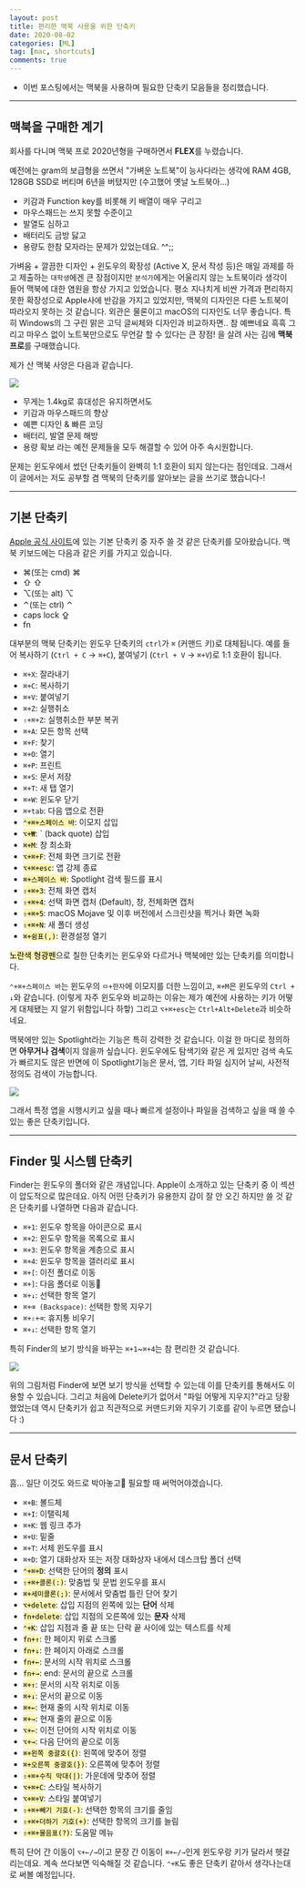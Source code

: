 ```yaml
---
layout: post
title: 편리한 맥북 사용을 위한 단축키
date: 2020-08-02
categories: [ML]
tag: [mac, shortcuts]
comments: true
---
```


* 이번 포스팅에서는 맥북을 사용하며 필요한 단축키 모음들을 정리했습니다. 

---
## 맥북을 구매한 계기

회사를 다니며 맥북 프로 2020년형을 구매하면서 **FLEX**를 누렸습니다. 

예전에는 gram의 보급형을 쓰면서 "가벼운 노트북"이 능사다라는 생각에 RAM 4GB, 128GB SSD로 버티며 6년을 버텼지만 (수고했어 옛날 노트북아...) 
* 키감과 Function key를 비롯해 키 배열이 매우 구리고
* 마우스패드는 쓰지 못할 수준이고
* 발열도 심하고 
* 배터리도 금방 닳고 
* 용량도 한참 모자라는 문제가 있었는데요. ^^;;

 가벼움 + 깔끔한 디자인 + 윈도우의 확장성 (Active X, 문서 작성 등)은 매일 과제를 하고 제출하는 `대학생`에겐 큰 장점이지만 
 `분석가`에게는 어울리지 않는 노트북이라 생각이 들어 맥북에 대한 염원을 항상 가지고 있었습니다. 평소 지나치게 비싼 가격과 편리하지 못한 확장성으로 Apple사에 반감을 가지고 있었지만, 맥북의 디자인은 다른 노트북이 따라오지 못하는 것 같습니다. 외관은 물론이고 macOS의 디자인도 너무 좋습니다. 특히 Windows의 그 구린 맑은 고딕 글씨체와 디자인과 비교하자면.. 참 예쁘네요 흑흑 그리고 마우스 없이 노트북만으로도 무언갈 할 수 있다는 큰 장점! 을 살려 사는 김에 **맥북 프로**를 구매했습니다.

제가 산 맥북 사양은 다음과 같습니다.

![](../../images/shorcutsformac-macbook.png)

* 무게는 1.4kg로 휴대성은 유지하면서도
* 키감과 마우스패드의 향상
* 예쁜 디자인 & 빠른 코딩
* 배터리, 발열 문제 해방
* 용량 확보
라는 예전 문제들을 모두 해결할 수 있어 아주 속시원합니다.

문제는 윈도우에서 썼던 단축키들이 완벽히 1:1 호환이 되지 않는다는 점인데요.
그래서 이 글에서는 저도 공부할 겸 맥북의 단축키를 알아보는 글을 쓰기로 했습니다-!

---
## 기본 단축키
[Apple 공식 사이트](https://support.apple.com/ko-kr/HT201236)에 있는 기본 단축키 중 자주 쓸 것 같은 단축키를 모아왔습니다.
맥북 키보드에는 다음과 같은 키를 가지고 있습니다. 
* ⌘(또는 cmd) ⌘
* ⇧ ⇧
* ⌥(또는 alt) ⌥
* ⌃(또는 ctrl) ⌃
* caps lock ⇪
* fn

대부분의 맥북 단축키는 윈도우 단축키의 `ctrl`가 `⌘` (커맨드 키)로 대체됩니다. 예를 들어 복사하기 (`Ctrl + C` $\rightarrow$ `⌘+C`), 붙여넣기 (`Ctrl + V` $\rightarrow$ `⌘+V`)로 1:1 호환이 됩니다.


* `⌘+X`: 잘라내기 
* `⌘+C`: 복사하기
* `⌘+V`: 붙여넣기
* `⌘+Z`: 실행취소 
* `⇧+⌘+Z`: 실행취소한 부분 복귀
* `⌘+A`: 모든 항목 선택
* `⌘+F`: 찾기
* `⌘+O`: 열기
* `⌘+P`: 프린트
* `⌘+S`: 문서 저장 
* `⌘+T`: 새 탭 열기
* `⌘+W`: 윈도우 닫기
* `⌘+tab`: 다음 앱으로 전환
* <mark style='background-color: #fff5b1'>`⌃+⌘+스페이스 바`</mark>: 이모지 삽입
* <mark style='background-color: #fff5b1'>`⌥+₩`</mark>: ` (back quote) 삽입
* <mark style='background-color: #fff5b1'>`⌘+M`</mark>: 창 최소화
* <mark style='background-color: #fff5b1'>`⌥+⌘+F`</mark>: 전체 화면 크기로 전환 
* <mark style='background-color: #fff5b1'>`⌥+⌘+esc`</mark>: 앱 강제 종료
* <mark style='background-color: #fff5b1'>`⌘+스페이스 바`</mark>: Spotlight 검색 필드를 표시
* <mark style='background-color: #fff5b1'>`⇧+⌘+3`</mark>: 전체 화면 캡처
* <mark style='background-color: #fff5b1'>`⇧+⌘+4`</mark>: 선택 화면 캡처 (Default), 창, 전체화면 캡처
* <mark style='background-color: #fff5b1'>`⇧+⌘+5`</mark>: macOS Mojave 및 이후 버전에서 스크린샷을 찍거나 화면 녹화
* <mark style='background-color: #fff5b1'>`⇧+⌘+N`</mark>: 새 폴더 생성
* <mark style='background-color: #fff5b1'>`⌘+쉼표(,)`</mark>: 환경설정 열기


<mark style='background-color: #fff5b1'>노란색 형광펜</mark>으로 칠한 단축키는 윈도우와 다르거나 맥북에만 있는 단축키를 의미합니다.

`⌃+⌘+스페이스 바`는 윈도우의 `ㅁ+한자`에 이모지를 더한 느낌이고, `⌘+M`은 윈도우의 `Ctrl + ↓`와 같습니다. (이렇게 자주 윈도우와 비교하는 이유는 제가 예전에 사용하는 키가 어떻게 대체됐는 지 알기 위함입니다 하핳)
그리고 `⌥+⌘+esc`는 `Ctrl+Alt+Delete`과 비슷하네요.

맥북에만 있는 Spotlight라는 기능은 특히 강력한 것 같습니다. 
이걸 한 마디로 정의하면 **아무거나 검색**이지 않을까 싶습니다. 윈도우에도 탐색기와 같은 게 있지만 검색 속도가 빠르지도 않은 반면에 이 Spotlight기능은 문서, 앱, 기타 파일 심지어 날씨, 사전적 정의도 검색이 가능합니다.

![](../../images/shortcutsformac-spotlight.gif)

그래서 특정 앱을 시행시키고 싶을 때나 빠르게 설정이나 파일을 검색하고 싶을 때 쓸 수 있는 좋은 단축키입니다.

----
## Finder 및 시스템 단축키

Finder는 윈도우의 폴더와 같은 개념입니다. Apple이 소개하고 있는 단축키 중 이 섹션이 압도적으로 많은데요. 
아직 어떤 단축키가 유용한지 감이 잘 안 오긴 하지만 쓸 것 같은 단축키를 나열하면 다음과 같습니다.


* `⌘+1`: 윈도우 항목을 아이콘으로 표시
* `⌘+2`: 윈도우 항목을 목록으로 표시
* `⌘+3`: 윈도우 항목을 계층으로 표시
* `⌘+4`: 윈도우 항목을 갤러리로 표시
* `⌘+[`: 이전 폴더로 이동
* `⌘+]`: 다음 폴더로 이동
* `⌘+↓`: 선택한 항목 열기
* `⌘+⌫ (Backspace)`: 선택한 항목 지우기
* `⌘+⇧+⌫`: 휴지통 비우기
* `⌘+↓`: 선택한 항목 열기

특히 Finder의 보기 방식을 바꾸는 `⌘+1`~`⌘+4`는 참 편리한 것 같습니다.

![](../../images/shortcutsformac-finder.png)

위의 그림처럼 Finder에 보면 보기 방식을 선택할 수 있는데 이를 단축키를 통해서도 이용할 수 있습니다.
그리고 처음에 Delete키가 없어서 "파일 어떻게 지우지?"라고 당황했었는데 역시 단축키가 쉽고 직관적으로 커맨드키와 지우기 기호를 같이 누르면 됐습니다 :)

---
## 문서 단축키

흠... 일단 이것도 와드로 박아놓고 필요할 때 써먹어야겠습니다.

* `⌘+B`: 볼드체
* `⌘+I`: 이탤릭체
* `⌘+K`: 웹 링크 추가
* `⌘+U`: 밑줄
* `⌘+T`: 서체 윈도우를 표시
* `⌘+D`: 열기 대화상자 또는 저장 대화상자 내에서 데스크탑 폴더 선택
* <mark style='background-color: #fff5b1'>`⌃+⌘+D`</mark>: 선택한 단어의 **정의** 표시
* <mark style='background-color: #fff5b1'>`⇧+⌘+콜론(:)`</mark>: 맞춤법 및 문법 윈도우를 표시
* <mark style='background-color: #fff5b1'>`⌘+세미콜론(;)`</mark>: 문서에서 맞춤법 틀린 단어 찾기
* <mark style='background-color: #fff5b1'>`⌥+delete`</mark>: 삽입 지점의 왼쪽에 있는 **단어** 삭제
* <mark style='background-color: #fff5b1'>`fn+delete`</mark>: 삽입 지점의 오른쪽에 있는 **문자** 삭제
* <mark style='background-color: #fff5b1'>`⌃+K`</mark>: 삽입 지점과 줄 끝 또는 단락 끝 사이에 있는 텍스트를 삭제
* <mark style='background-color: #fff5b1'>`fn+↑`</mark>: 한 페이지 위로 스크롤
* <mark style='background-color: #fff5b1'>`fn+↓`</mark>: 한 페이지 아래로 스크롤
* <mark style='background-color: #fff5b1'>`fn+←`</mark>: 문서의 시작 위치로 스크롤
* <mark style='background-color: #fff5b1'>`fn+→`</mark>: end</mark>: 문서의 끝으로 스크롤
* <mark style='background-color: #fff5b1'>`⌘+↑`</mark>: 문서의 시작 위치로 이동
* <mark style='background-color: #fff5b1'>`⌘+↓`</mark>: 문서의 끝으로 이동
* <mark style='background-color: #fff5b1'>`⌘+←`</mark>: 현재 줄의 시작 위치로 이동
* <mark style='background-color: #fff5b1'>`⌘+→`</mark>: 현재 줄의 끝으로 이동
* <mark style='background-color: #fff5b1'>`⌥+←`</mark>: 이전 단어의 시작 위치로 이동
* <mark style='background-color: #fff5b1'>`⌥+→`</mark>: 다음 단어의 끝으로 이동
* <mark style='background-color: #fff5b1'>`⌘+왼쪽 중괄호({)`</mark>: 왼쪽에 맞추어 정렬
* <mark style='background-color: #fff5b1'>`⌘+오른쪽 중괄호(})`</mark>: 오른쪽에 맞추어 정렬
* <mark style='background-color: #fff5b1'>`⇧+⌘+수직 막대(|)`</mark>: 가운데에 맞추어 정렬
* <mark style='background-color: #fff5b1'>`⌥+⌘+C`</mark>: 스타일 복사하기
* <mark style='background-color: #fff5b1'>`⌥+⌘+V`</mark>: 스타일 붙여넣기
* <mark style='background-color: #fff5b1'>`⇧+⌘+빼기 기호(-)`</mark>: 선택한 항목의 크기를 줄임
* <mark style='background-color: #fff5b1'>`⇧+⌘+더하기 기호(+)`</mark>: 선택한 항목의 크기를 늘림
* <mark style='background-color: #fff5b1'>`⇧+⌘+물음표(?)`</mark>: 도움말 메뉴

특히 단어 간 이동이 `⌥+←/→`이고 문장 간 이동이 `⌘+←/→`인게 윈도우랑 키가 달라서 헷갈리는데요. 계속 쓰다보면 익숙해질 것 같습니다.
`⌃+K`도 좋은 단축키 같아서 생각나는대로 써볼 예정입니다.




